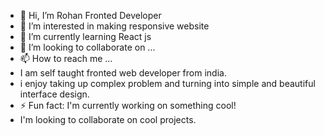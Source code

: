 - 👋 Hi, I’m Rohan Fronted Developer 
- 👀 I’m interested in making responsive website 
- 🌱 I’m currently learning React js
- 💞️ I’m looking to collaborate on ...
- 📫 How to reach me ...
-  I am self taught fronted web developer from india.
-  i enjoy taking up complex problem and turning into simple and beautiful interface design.
- ⚡ Fun fact: I'm currently working on something cool!
- I'm looking to collaborate on cool projects.  

<!---
rohan5-doctcom/rohan5-doctcom is a ✨ special ✨ repository because its `README.md` (this file) appears on your GitHub profile.
You can click the Preview link to take a look at your changes.
--->
